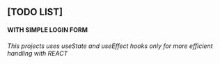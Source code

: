 ## [TODO LIST] 
#### WITH SIMPLE LOGIN FORM

###### This projects uses useState and useEffect hooks only for more efficient handling with REACT